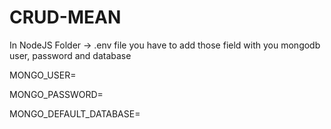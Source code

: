 # CRUD-MEAN

In NodeJS Folder -> .env file you have to add those field with you mongodb user, password and database

MONGO_USER=

MONGO_PASSWORD=

MONGO_DEFAULT_DATABASE=
